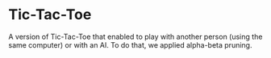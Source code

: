 # Tic-Tac-Toe
A version of Tic-Tac-Toe that enabled to play with another person (using the same computer) or with an AI. 
To do that, we applied alpha-beta pruning.
